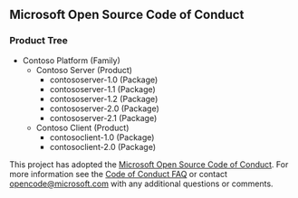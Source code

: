 ## Microsoft Open Source Code of Conduct

### Product Tree

* Contoso Platform (Family)
  * Contoso Server (Product)
    * contososerver-1.0 (Package)
    * contososerver-1.1 (Package)
    * contososerver-1.2 (Package)
    * contososerver-2.0 (Package)
    * contososerver-2.1 (Package)
  * Contoso Client (Product)
    * contosoclient-1.0 (Package)
    * contosoclient-2.0 (Package)

This project has adopted the [Microsoft Open Source Code of Conduct](https://opensource.microsoft.com/codeofconduct/).
For more information see the [Code of Conduct FAQ](https://opensource.microsoft.com/codeofconduct/faq/) or contact [opencode@microsoft.com](mailto:opencode@microsoft.com) with any additional questions or comments.